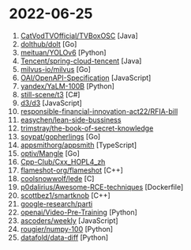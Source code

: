 # 2022-06-25

1. [CatVodTVOfficial/TVBoxOSC](https://github.com/CatVodTVOfficial/TVBoxOSC "") [Java]
2. [dolthub/dolt](https://github.com/dolthub/dolt "Dolt – It's Git for Data") [Go]
3. [meituan/YOLOv6](https://github.com/meituan/YOLOv6 "YOLOv6: a single-stage object detection framework dedicated to industrial applications.") [Python]
4. [Tencent/spring-cloud-tencent](https://github.com/Tencent/spring-cloud-tencent "Spring Cloud Tencent is a Spring Boot based Service Governance Framework provided by Tencent, including service discovery, traffic control, circuitbreak, ratelimit, config and so on.") [Java]
5. [milvus-io/milvus](https://github.com/milvus-io/milvus "Vector database for scalable similarity search and AI applications.") [Go]
6. [OAI/OpenAPI-Specification](https://github.com/OAI/OpenAPI-Specification "The OpenAPI Specification Repository") [JavaScript]
7. [yandex/YaLM-100B](https://github.com/yandex/YaLM-100B "Pretrained language model with 100B parameters") [Python]
8. [still-scene/t3](https://github.com/still-scene/t3 "Tooll 3 is an open source software to create realtime motion graphics.") [C#]
9. [d3/d3](https://github.com/d3/d3 "Bring data to life with SVG, Canvas and HTML. 📊📈🎉") [JavaScript]
10. [responsible-financial-innovation-act22/RFIA-bill](https://github.com/responsible-financial-innovation-act22/RFIA-bill "") 
11. [easychen/lean-side-bussiness](https://github.com/easychen/lean-side-bussiness "精益副业：程序员如何优雅地做副业") 
12. [trimstray/the-book-of-secret-knowledge](https://github.com/trimstray/the-book-of-secret-knowledge "A collection of inspiring lists, manuals, cheatsheets, blogs, hacks, one-liners, cli/web tools and more.") 
13. [soypat/gopherlings](https://github.com/soypat/gopherlings "📘️ Learn Go by fixing tiny incorrect programs") [Go]
14. [appsmithorg/appsmith](https://github.com/appsmithorg/appsmith "Low code project to build admin panels, internal tools, and dashboards. Integrates with 15+ databases and any API.") [TypeScript]
15. [optiv/Mangle](https://github.com/optiv/Mangle "Mangle is a tool that manipulates aspects of compiled executables (.exe or DLL) to avoid detection from EDRs") [Go]
16. [Cpp-Club/Cxx_HOPL4_zh](https://github.com/Cpp-Club/Cxx_HOPL4_zh "Chinese translation of Bjarne Stroustrup's HOPL4 paper") 
17. [flameshot-org/flameshot](https://github.com/flameshot-org/flameshot "Powerful yet simple to use screenshot software 🖥️ 📸") [C++]
18. [coolsnowwolf/lede](https://github.com/coolsnowwolf/lede "Lean's OpenWrt source") [C]
19. [p0dalirius/Awesome-RCE-techniques](https://github.com/p0dalirius/Awesome-RCE-techniques "Awesome list of step by step techniques to achieve Remote Code Execution on various apps!") [Dockerfile]
20. [scottbez1/smartknob](https://github.com/scottbez1/smartknob "Haptic input knob with software-defined endstops and virtual detents") [C++]
21. [google-research/parti](https://github.com/google-research/parti "") 
22. [openai/Video-Pre-Training](https://github.com/openai/Video-Pre-Training "Video PreTraining (VPT): Learning to Act by Watching Unlabeled Online Videos") [Python]
23. [ascoders/weekly](https://github.com/ascoders/weekly "前端精读周刊。帮你理解最前沿、实用的技术。") [JavaScript]
24. [rougier/numpy-100](https://github.com/rougier/numpy-100 "100 numpy exercises (with solutions)") [Python]
25. [datafold/data-diff](https://github.com/datafold/data-diff "Efficiently diff rows across two different databases.") [Python]
